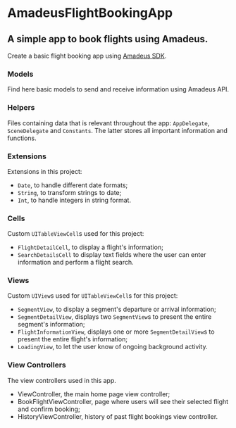 # AmadeusFlightBookingApp
## A simple app to book flights using Amadeus.

Create a basic flight booking app using [Amadeus SDK](https://developers.amadeus.com/self-service/category/flights).

### Models

Find here basic models to send and receive information using Amadeus API.

### Helpers

Files containing data that is relevant throughout the app: `AppDelegate`, `SceneDelegate` and `Constants`. The latter stores all important information and functions.

### Extensions

Extensions in this project:

- `Date`, to handle different date formats;
- `String`, to transform strings to date;
- `Int`, to handle integers in string format.

### Cells

Custom `UITableViewCell`s used for this project:

- `FlightDetailCell`, to display a flight's information;
- `SearchDetailsCell` to display text fields where the user can enter information and perform a flight search.

### Views

Custom `UIView`s used for `UITableViewCell`s for this project:

- `SegmentView`, to display a segment's departure or arrival information;
- `SegmentDetailView`, displays two `SegmentView`s to present the entire segment's information;
- `FlightInformationView`, displays one or more `SegmentDetailView`s to present the entire flight's information;
- `LoadingView`, to let the user know of ongoing background activity.

### View Controllers

The view controllers used in this app.

- ViewController, the main home page view controller;
- BookFlightViewController, page where users will see their selected flight and confirm booking;
- HistoryViewController, history of past flight bookings view controller.
